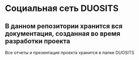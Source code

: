 # Социальная сеть DUOSITS
В данном репозитории хранится вся документация, созданная во время разработки проекта
---
Все отчеты и презентация проекта хранится в папке DUOSITS
